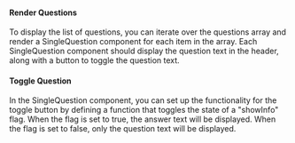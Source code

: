 
#### Render Questions

To display the list of questions, you can iterate over the questions array and render a SingleQuestion component for each item in the array. Each SingleQuestion component should display the question text in the header, along with a button to toggle the question text.

#### Toggle Question

In the SingleQuestion component, you can set up the functionality for the toggle button by defining a function that toggles the state of a "showInfo" flag. When the flag is set to true, the answer text will be displayed. When the flag is set to false, only the question text will be displayed.